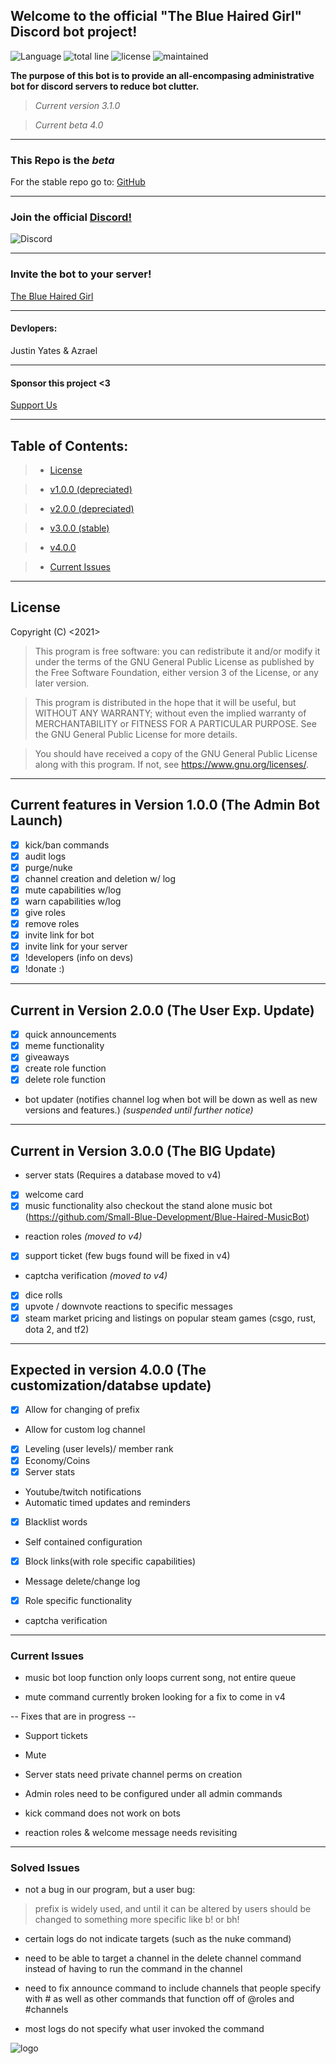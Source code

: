 ## Welcome to the official "The Blue Haired Girl" Discord bot project!

![Language](https://img.shields.io/github/languages/top/justinyates887/blue-haired-girl-bot?color=yellow)
![total line](https://img.shields.io/tokei/lines/github/justinyates887/blue-haired-girl-bot)
![license](https://img.shields.io/badge/License-GNU-blueviolet)
![maintained](https://img.shields.io/maintenance/yes/2021)

**The purpose of this bot is to provide an all-encompasing administrative bot for discord servers to reduce bot clutter.**

> *Current version 3.1.0*

> *Current beta 4.0*

---------------------------------------------------------------------------------------------------------------------------

### This Repo is the *beta*

For the stable repo go to: [GitHub](https://github.com/Small-Blue-Development/the-blue-haired-girl-v2.0)

---------------------------------------------------------------------------------------------------------------------------

### Join the official [Discord!](https://discord.gg/tb4mZWtXC8)
![Discord](https://img.shields.io/discord/795324515034726410?color=blue)

---------------------------------------------------------------------------------------------------------------------------

### Invite the bot to your server!
[The Blue Haired Girl](https://discord.com/api/oauth2/authorize?client_id=794674548875460649&permissions=8&scope=bot)

---------------------------------------------------------------------------------------------------------------------------

#### **Devlopers:**

Justin Yates & Azrael

---------------------------------------------------------------------------------------------------------------------------

#### Sponsor this project <3
[Support Us](https://www.patreon.com/smallblue)


---------------------------------------------------------------------------------------------------------------------------

## Table of Contents:

> - [License](#license)

> - [v1.0.0 (depreciated)](#v1)

> - [v2.0.0 (depreciated)](#v2)

> - [v3.0.0 (stable)](#v3)

> - [v4.0.0](#v4)

> - [Current Issues](#current-issues)

---------------------------------------------------------------------------------------------------------------------------

## <a name="license"></a>License

Copyright (C) <2021>
> This program is free software: you can redistribute it and/or modify
it under the terms of the GNU General Public License as published by
the Free Software Foundation, either version 3 of the License, or
any later version.

> This program is distributed in the hope that it will be useful,
but WITHOUT ANY WARRANTY; without even the implied warranty of
MERCHANTABILITY or FITNESS FOR A PARTICULAR PURPOSE.  See the
GNU General Public License for more details.

> You should have received a copy of the GNU General Public License
along with this program.  If not, see <https://www.gnu.org/licenses/>.

---------------------------------------------------------------------------------------------------------------------------

## <a name="v1"></a>Current features in Version 1.0.0 (The Admin Bot Launch)

- [x] kick/ban commands
- [x] audit logs
- [x] purge/nuke
- [x] channel creation and deletion w/ log
- [x] mute capabilities w/log
- [x] warn capabilities w/log
- [x] give roles 
- [x] remove roles
- [x] invite link for bot
- [x] invite link for your server
- [x] !developers (info on devs)
- [x] !donate :)

---------------------------------------------------------------------------------------------------------------------------

## <a name="v2"></a>Current in Version 2.0.0 (The User Exp. Update)

- [x] quick announcements
- [x] meme functionality
- [x] giveaways
- [x] create role function
- [x] delete role function
- bot updater (notifies channel log when bot will be down as well as new versions and features.) *(suspended until further notice)*

---------------------------------------------------------------------------------------------------------------------------

## <a name="v3"></a>Current in Version 3.0.0 (The BIG Update)

- server stats (Requires a database moved to v4)
- [X] welcome card
- [x] music functionality also checkout the stand alone music bot (https://github.com/Small-Blue-Development/Blue-Haired-MusicBot)
- reaction roles *(moved to v4)*
- [x] support ticket (few bugs found will be fixed in v4)
- captcha verification *(moved to v4)*
- [x] dice rolls
- [x] upvote / downvote reactions to specific messages
- [x] steam market pricing and listings on popular steam games (csgo, rust, dota 2, and tf2)

---------------------------------------------------------------------------------------------------------------------------

## <a name="v4"></a>Expected in version 4.0.0 (The customization/databse update)
- [x] Allow for changing of prefix
- Allow for custom log channel
- [x] Leveling (user levels)/ member rank
- [x] Economy/Coins
- [x] Server stats
- Youtube/twitch notifications
- Automatic timed updates and reminders
- [x] Blacklist words
- Self contained configuration
- [x] Block links(with role specific capabilities)
- Message delete/change log
- [x] Role specific functionality
- captcha verification


---------------------------------------------------------------------------------------------------------------------------

### <a name="current-issues"></a>Current Issues

- music bot loop function only loops current song, not entire queue

- mute command currently broken looking for a fix to come in v4



--  Fixes that are in progress  --

- Support tickets

- Mute 

- Server stats need private channel perms on creation

- Admin roles need to be configured under all admin commands

- kick command does not work on bots

- reaction roles & welcome message needs revisiting

---------------------------------------------------------------------------------------------------------------------------

### <a name="solved-issues"></a>Solved Issues

- not a bug in our program, but a user bug:

> prefix is widely used, and until it can be altered by users should be changed to something more specific like b! or bh!

- certain logs do not indicate targets (such as the nuke command)

- need to be able to target a channel in the delete channel command instead of having to run the command in the channel

- need to fix announce command to include channels that people specify with # as well as other commands that function off of @roles and #channels

- most logs do not specify what user invoked the command

![logo](./BlueHairedGirl.png)
